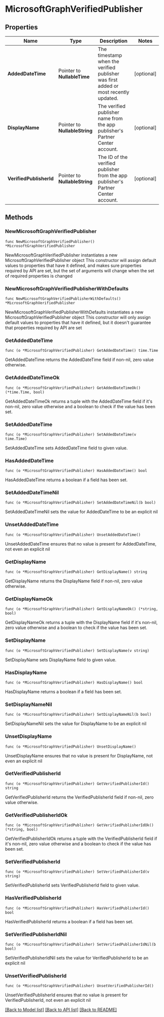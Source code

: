 # MicrosoftGraphVerifiedPublisher

## Properties

Name | Type | Description | Notes
------------ | ------------- | ------------- | -------------
**AddedDateTime** | Pointer to **NullableTime** | The timestamp when the verified publisher was first added or most recently updated. | [optional] 
**DisplayName** | Pointer to **NullableString** | The verified publisher name from the app publisher&#39;s Partner Center account. | [optional] 
**VerifiedPublisherId** | Pointer to **NullableString** | The ID of the verified publisher from the app publisher&#39;s Partner Center account. | [optional] 

## Methods

### NewMicrosoftGraphVerifiedPublisher

`func NewMicrosoftGraphVerifiedPublisher() *MicrosoftGraphVerifiedPublisher`

NewMicrosoftGraphVerifiedPublisher instantiates a new MicrosoftGraphVerifiedPublisher object
This constructor will assign default values to properties that have it defined,
and makes sure properties required by API are set, but the set of arguments
will change when the set of required properties is changed

### NewMicrosoftGraphVerifiedPublisherWithDefaults

`func NewMicrosoftGraphVerifiedPublisherWithDefaults() *MicrosoftGraphVerifiedPublisher`

NewMicrosoftGraphVerifiedPublisherWithDefaults instantiates a new MicrosoftGraphVerifiedPublisher object
This constructor will only assign default values to properties that have it defined,
but it doesn't guarantee that properties required by API are set

### GetAddedDateTime

`func (o *MicrosoftGraphVerifiedPublisher) GetAddedDateTime() time.Time`

GetAddedDateTime returns the AddedDateTime field if non-nil, zero value otherwise.

### GetAddedDateTimeOk

`func (o *MicrosoftGraphVerifiedPublisher) GetAddedDateTimeOk() (*time.Time, bool)`

GetAddedDateTimeOk returns a tuple with the AddedDateTime field if it's non-nil, zero value otherwise
and a boolean to check if the value has been set.

### SetAddedDateTime

`func (o *MicrosoftGraphVerifiedPublisher) SetAddedDateTime(v time.Time)`

SetAddedDateTime sets AddedDateTime field to given value.

### HasAddedDateTime

`func (o *MicrosoftGraphVerifiedPublisher) HasAddedDateTime() bool`

HasAddedDateTime returns a boolean if a field has been set.

### SetAddedDateTimeNil

`func (o *MicrosoftGraphVerifiedPublisher) SetAddedDateTimeNil(b bool)`

 SetAddedDateTimeNil sets the value for AddedDateTime to be an explicit nil

### UnsetAddedDateTime
`func (o *MicrosoftGraphVerifiedPublisher) UnsetAddedDateTime()`

UnsetAddedDateTime ensures that no value is present for AddedDateTime, not even an explicit nil
### GetDisplayName

`func (o *MicrosoftGraphVerifiedPublisher) GetDisplayName() string`

GetDisplayName returns the DisplayName field if non-nil, zero value otherwise.

### GetDisplayNameOk

`func (o *MicrosoftGraphVerifiedPublisher) GetDisplayNameOk() (*string, bool)`

GetDisplayNameOk returns a tuple with the DisplayName field if it's non-nil, zero value otherwise
and a boolean to check if the value has been set.

### SetDisplayName

`func (o *MicrosoftGraphVerifiedPublisher) SetDisplayName(v string)`

SetDisplayName sets DisplayName field to given value.

### HasDisplayName

`func (o *MicrosoftGraphVerifiedPublisher) HasDisplayName() bool`

HasDisplayName returns a boolean if a field has been set.

### SetDisplayNameNil

`func (o *MicrosoftGraphVerifiedPublisher) SetDisplayNameNil(b bool)`

 SetDisplayNameNil sets the value for DisplayName to be an explicit nil

### UnsetDisplayName
`func (o *MicrosoftGraphVerifiedPublisher) UnsetDisplayName()`

UnsetDisplayName ensures that no value is present for DisplayName, not even an explicit nil
### GetVerifiedPublisherId

`func (o *MicrosoftGraphVerifiedPublisher) GetVerifiedPublisherId() string`

GetVerifiedPublisherId returns the VerifiedPublisherId field if non-nil, zero value otherwise.

### GetVerifiedPublisherIdOk

`func (o *MicrosoftGraphVerifiedPublisher) GetVerifiedPublisherIdOk() (*string, bool)`

GetVerifiedPublisherIdOk returns a tuple with the VerifiedPublisherId field if it's non-nil, zero value otherwise
and a boolean to check if the value has been set.

### SetVerifiedPublisherId

`func (o *MicrosoftGraphVerifiedPublisher) SetVerifiedPublisherId(v string)`

SetVerifiedPublisherId sets VerifiedPublisherId field to given value.

### HasVerifiedPublisherId

`func (o *MicrosoftGraphVerifiedPublisher) HasVerifiedPublisherId() bool`

HasVerifiedPublisherId returns a boolean if a field has been set.

### SetVerifiedPublisherIdNil

`func (o *MicrosoftGraphVerifiedPublisher) SetVerifiedPublisherIdNil(b bool)`

 SetVerifiedPublisherIdNil sets the value for VerifiedPublisherId to be an explicit nil

### UnsetVerifiedPublisherId
`func (o *MicrosoftGraphVerifiedPublisher) UnsetVerifiedPublisherId()`

UnsetVerifiedPublisherId ensures that no value is present for VerifiedPublisherId, not even an explicit nil

[[Back to Model list]](../README.md#documentation-for-models) [[Back to API list]](../README.md#documentation-for-api-endpoints) [[Back to README]](../README.md)


